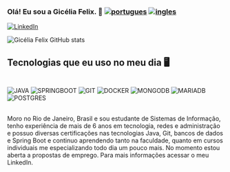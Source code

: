 ### Olá! Eu sou a Gicélia Felix. 🐰 [![portugues](https://img.shields.io/badge/lang-pt--br-green.svg)](https://github.com/GiceliaFelix/GiceliaFelix) [![ingles](https://img.shields.io/badge/lang-en-blue.svg)](https://github.com/GiceliaFelix/GiceliaFelixIngles/tree/main)
[![LinkedIn](https://img.shields.io/badge/LinkedIn-0077B5?style=for-the-badge&logo=linkedin&logoColor=white)](https://www.linkedin.com/in/gic%C3%A9lia-felix-4421b3306/)

![Gicélia Felix GitHub stats](https://github-readme-stats.vercel.app/api?username=GiceliaFelix&show_icons=true&theme=dracula)

## Tecnologias que eu uso no meu dia 🖥️

<div style="display: inline_block"> <br/> <img align="center" aLt="JAVA" src="https://img.shields.io/badge/java-%23ED8B00.svg?style=for-the-badge&logo=openjdk&logoColor=white" /> <img align="center" aLt="SPRINGBOOT" src="https://img.shields.io/badge/spring-%236DB33F.svg?style=for-the-badge&logo=spring&logoColor=white" /> <img align="center" aLt="GIT" src="https://img.shields.io/badge/git-%23F05033.svg?style=for-the-badge&logo=git&logoColor=white" />
<img align="center" aLt="DOCKER" src="https://img.shields.io/badge/docker-%230db7ed.svg?style=for-the-badge&logo=docker&logoColor=white" /> <img align="center" aLt="MONGODB" src="https://img.shields.io/badge/MongoDB-%234ea94b.svg?style=for-the-badge&logo=mongodb&logoColor=white" /> <img align="center" aLt="MARIADB" src="https://img.shields.io/badge/MariaDB-003545?style=for-the-badge&logo=mariadb&logoColor=white" /> <img align="center" aLt="POSTGRES" src="https://img.shields.io/badge/postgres-%23316192.svg?style=for-the-badge&logo=postgresql&logoColor=white" />
</div> </br>

Moro no Rio de Janeiro, Brasil e sou estudante de Sistemas de Informação, tenho experiência de mais de 6 anos em tecnologia, redes e administração e possuo diversas certificações nas tecnologias Java, Git, bancos de dados e Spring Boot e continuo aprendendo tanto na faculdade, quanto em cursos individuais me especializando todo dia um pouco mais. No momento estou aberta a propostas de emprego.
Para mais informações acessar o meu LinkedIn. 

<!--
**GiceliaFelix/GiceliaFelix** is a ✨ _special_ ✨ repository because its `README.md` (this file) appears on your GitHub profile.

Here are some ideas to get you started:

- 🔭 I’m currently working on ...
- 🌱 I’m currently learning ...
- 👯 I’m looking to collaborate on ...
- 🤔 I’m looking for help with ...
- 💬 Ask me about ...
- 📫 How to reach me: ...
- 😄 Pronouns: ...
- ⚡ Fun fact: ...
-->
